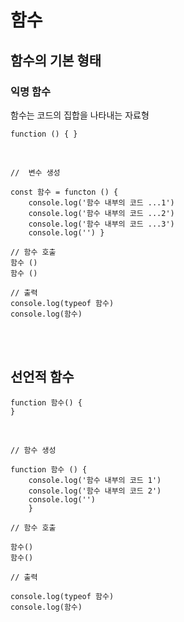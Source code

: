 # 함수

## 함수의 기본 형태

### 익명 함수

함수는 코드의 집합을 나타내는 자료형

    function () { }

<br>

    //  변수 생성

    const 함수 = functon () {
        console.log('함수 내부의 코드 ...1')
        console.log('함수 내부의 코드 ...2')
        console.log('함수 내부의 코드 ...3')
        console.log('') }

    // 함수 호출
    함수 ()
    함수 ()

    // 출력
    console.log(typeof 함수)
    console.log(함수)

<br> <br>

## 선언적 함수

    function 함수() {
    }

<br>

    // 함수 생성

    function 함수 () {
        console.log('함수 내부의 코드 1')
        console.log('함수 내부의 코드 2')
        console.log('')
        }

    // 함수 호출

    함수()
    함수()

    // 출력

    console.log(typeof 함수)
    console.log(함수)
